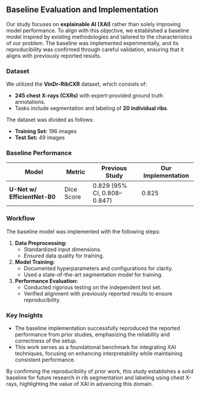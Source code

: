 ## Baseline Evaluation and Implementation

Our study focuses on **explainable AI (XAI)** rather than solely improving model performance. To align with this objective, we established a baseline model inspired by existing methodologies and tailored to the characteristics of our problem. The baseline was implemented experimentally, and its reproducibility was confirmed through careful validation, ensuring that it aligns with previously reported results.

### Dataset
We utilized the **VinDr-RibCXR** dataset, which consists of:
- **245 chest X-rays (CXRs)** with expert-provided ground truth annotations.
- Tasks include segmentation and labeling of **20 individual ribs**.

The dataset was divided as follows:
- **Training Set:** 196 images  
- **Test Set:** 49 images  

### Baseline Performance

| Model                           | Metric        | Previous Study       | Our Implementation       |
|---------------------------------|---------------|----------------------|--------------------------|
| **U-Net w/ EfficientNet-B0**    | Dice Score    | 0.829 (95% CI, 0.808–0.847)  | 0.825 |                           

### Workflow
The baseline model was implemented with the following steps:
1. **Data Preprocessing:**
   - Standardized input dimensions.
   - Ensured data quality for training.
2. **Model Training:**
   - Documented hyperparameters and configurations for clarity.
   - Used a state-of-the-art segmentation model for training.
3. **Performance Evaluation:**
   - Conducted rigorous testing on the independent test set.
   - Verified alignment with previously reported results to ensure reproducibility.

### Key Insights
- The baseline implementation successfully reproduced the reported performance from prior studies, emphasizing the reliability and correctness of the setup.
- This work serves as a foundational benchmark for integrating XAI techniques, focusing on enhancing interpretability while maintaining consistent performance.

By confirming the reproducibility of prior work, this study establishes a solid baseline for future research in rib segmentation and labeling using chest X-rays, highlighting the value of XAI in advancing this domain.
